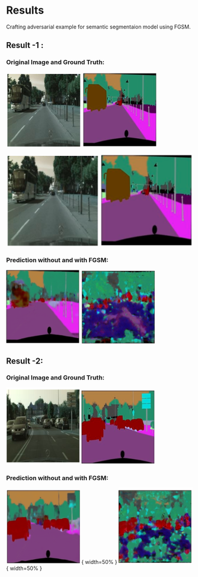 # Results
Crafting adversarial example for semantic segmentaion model using FGSM.
## Result -1 :
### Original Image and Ground Truth:
![alt-text-1](Results/org_1.PNG "Clean Image") ![alt-text-2](Results/true_1.PNG "Ground truth")
 <p float="left">
    <img src="Results/org_1.PNG" alt="Drawing" style="width: 250px;"/>
    <img src="Results/true_1.PNG" alt="Drawing" style="width: 250px;"/>
 </p>

### Prediction without and with FGSM:
![alt-text-1](Results/pred_1.PNG "Prediction without Noise")  ![alt-text-2](Results/noisy_1.PNG "Prediction with FGSM")

## Result -2:
### Original Image and Ground Truth:
![alt-text-1](Results/org_3.PNG "Clean Image")  ![alt-text-2](Results/true_3.PNG "Ground truth")

### Prediction without and with FGSM:
![alt-text-1](Results/pred_3.PNG "Prediction without Noise") { width=50% } ![alt-text-2](Results/noisy_3.PNG "Prediction with FGSM") { width=50% }
